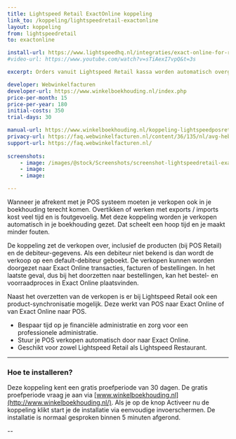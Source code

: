 ```yaml
---
title: Lightspeed Retail ExactOnline koppeling
link_to: /koppeling/lightspeedretail-exactonline
layout: koppeling
from: lightspeedretail
to: exactonline

install-url: https://www.lightspeedhq.nl/integraties/exact-online-for-retail-en-restaurant/
#video-url: https://www.youtube.com/watch?v=sTiAexI7vpQ&t=3s

excerpt: Orders vanuit Lightspeed Retail kassa worden automatisch overgeheveld als facturen in ExactOnline. 

developer: Webwinkelfacturen
developer-url: https://www.winkelboekhouding.nl/index.php
price-per-month: 15
price-per-year: 180
initial-costs: 350
trial-days: 30

manual-url: https://www.winkelboekhouding.nl/koppeling-lightspeedposretail-exactonline.php
privacy-url: https://faq.webwinkelfacturen.nl/content/36/135/nl/avg-hebben-jullie-een-verwerkers_overeenkomst.html
support-url: https://faq.webwinkelfacturen.nl/
      
screenshots:
    - image: /images/@stock/Screenshots/screenshot-lightspeedretail-exactonline-1.jpg
    - image: 
    - image: 

---
```


Wanneer je afrekent met je POS systeem moeten je verkopen ook in je boekhouding terecht komen. Overtikken of werken met exports / imports kost veel tijd en is foutgevoelig. Met deze koppeling worden je verkopen automatisch in je boekhouding gezet. Dat scheelt een hoop tijd en je maakt minder fouten.

De koppeling zet de verkopen over, inclusief de producten (bij POS Retail) en de debiteur-gegevens. Als een debiteur niet bekend is dan wordt de verkoop op een default-debiteur geboekt. De verkopen kunnen worden doorgezet naar Exact Online transacties, facturen of bestellingen. In het laatste geval, dus bij het doorzetten naar bestellingen, kan het bestel- en voorraadproces in Exact Online plaatsvinden.

Naast het overzetten van de verkopen is er bij Lightspeed Retail ook een product-synchronisatie mogelijk. Deze werkt van POS naar Exact Online of van Exact Online naar POS.

* Bespaar tijd op je financiële administratie en zorg voor een professionele administratie.
* Stuur je POS verkopen automatisch door naar Exact Online.
* Geschikt voor zowel Lightspeed Retail als Lightspeed Restaurant.

---

### Hoe te installeren?
Deze koppeling kent een gratis proefperiode van 30 dagen. De gratis proefperiode vraag je aan via [www.winkelboekhouding.nl](http://www.winkelboekhouding.nl/). Als je op de knop Activeer nu de koppeling klikt start je de installatie via eenvoudige invoerschermen. De installatie is normaal gesproken binnen 5 minuten afgerond.

--
